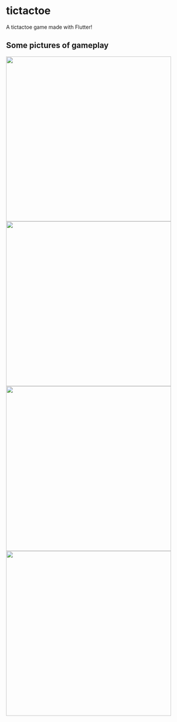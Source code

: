 # tictactoe

A tictactoe game made with Flutter! 

## Some pictures of gameplay

<img src="readmeimages/home.png" width="450">
<img src="readmeimages/filled.png" width="450">
<img src="readmeimages/tie.png" width="450">
<img src="readmeimages/winner.png" width="450">

